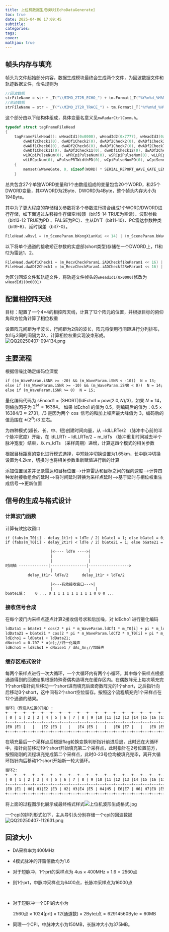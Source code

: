 ```yaml
---
title: 上位机数据生成模块[EchoDataGenerate]
toc: true
date: 2025-04-06 17:09:45
subtitle:
categories:
tags:
cover:
mathjax: true
---
```

## 帧头内存与填充

帧头为文件起始部分内容，数据生成模块最终会生成两个文件，为回波数据文件和轨迹数据文件，命名规则为

```c
//回波数据
strFileName = str + _T("\\MIMO_2T2R_ECHO_") + tm.Format(_T("%Y%m%d_%H%M%S")) + _T(".dat");
//轨迹数据
strFileName = str + _T("\\MIMO_2T2R_TRACE_") + tm.Format(_T("%Y%m%d_%H%M%S")) + _T(".dat");
```

这个部分由以下结构体组成，具体变量名意义见`mwRadarCtrlComm.h`。

```c
typedef struct tagFrameFileHead
{
	tagFrameFileHead(): wHeadId1(0x0000), wHeadId2(0x7777), wHeadId3(0xBC1C), wWorkModeChNum(0), wADChSel(0), wDAChSel(0), dwADf1Check1(0),
		dwADf2Check1(0), dwADf1Check2(0), dwADf2Check2(0), dwADf1Check3(0), dwADf2Check3(0), dwADf1Check4(0), dwADf2Check4(0), dwADf1Check5(0), dwADf2Check5(0),
		dwADf1Check6(0), dwADf2Check6(0), dwADf1Check7(0), dwADf2Check7(0), dwADf1Check8(0), dwADf2Check8(0), dwADf1Check9(0), dwADf2Check9(0), dwADf1Check10(0), dwADf2Check10(0),
		dwADf1Check11(0), dwADf2Check11(0), dwADf1Check12(0), dwADf2Check12(0), wRsv1(0), wRsv2(0), wLRPulsePRTWidth(0), wMRPulsePRTWidth(0), wSRPulsePRTWidth(0), wLLRPulsePRTWidth(0),
		wLRCpiPulseNum(0), wMRCpiPulseNum(0), wSRCpiPulseNum(0), wLLRCpiPulseNum(0), wLRCpiNum(0), wMRCpiNum(0), wSRCpiNum(0),
		wLLRCpiNum(0), wPulsePRTWidthPD(0), wCpiPulseNumPD(0), wCpiSendInterv(0), wCellNum(0), dwDSNR(0), wWinNum(0), wRsv3(0), wRsv4(0)
	{
		memset(wWaveGate, 0, sizeof(WORD) * SERIAL_REPORT_WAVE_GATE_LEN);
	}
```

总共包含27个单独WORD变量和1个由数组组成的变量包含20个WORD，和25个DWORD变量，其中WORD为2Byte、DWORD为4Byte，整个帧头内存大小为194Byte。

其中为了更大程度的存储相关参数将多个参数进行拼合组成1个WORD/DWORD进行存储，如下面通过左移操作存储空/线馈（bit15-14 TRUE为空馈）、波形参数（bit13-12 TRUE为PD 、FALSE为PC）、主从DYT（bit11-10）、PC雷达参数种类（bit9-8）、延时误差（bit7-0）。

```c
FileHead.wRsv1 = (m_SceneParam.bKongXianKui << 14) | (m_SceneParam.bWaveForm << 12) | ((m_SceneParam.iLeadSeeker - 1) << 10) | ((m_SceneParam.iParamNum - 1) << 8) | (INT(m_ErrorParam.fSitaErr) & 0x00ff);
```

以下将单个通道的接收矫正参数的实虚部(short类型)存储在一个DWORD上，f1和f2为雷达1、2。

```c
FileHead.dwADf1Check1 = (m_RecvCheckParam1.iADCheckf1ReParam1 << 16) | m_RecvCheckParam1.iADCheckf1ImParam1;
FileHead.dwADf2Check1 = (m_RecvCheckParam1.iADCheckf2ReParam1 << 16) | m_RecvCheckParam1.iADCheckf2ImParam1;
```

为区分回波文件和轨迹文件，将轨迹文件帧头的`wHeadId1(0x0000)`修改为`wHeadId1(0x0001)`

## 配置相控阵天线

目标：配置了一个4×4的相控阵天线，计算了12个阵元的位置，并根据目标的俯仰角和方位角计算了相位权重

设置阵元间距为半波长，行间距为2倍的波长，阵元将使用行间距进行分列排布，如1与2间的间隔为2λ，计算相位权重实现波束形成。![QQ20250407-094134.png](https://s2.loli.net/2025/04/07/lcThgudiqF8RAy4.png)

## 主要流程

根据信噪比确定编码位深度

```apache
if ((m_WaveParam.iSNR >= -20) && (m_WaveParam.iSNR < -10))  N = 13;
else if ((m_WaveParam.iSNR >= -10) && (m_WaveParam.iSNR < 0))  N = 14;
else if (m_WaveParam.iSNR >= 0)  N = 15;
```

量化编码代码为 $\text{sEncod1} = (\text{SHORT})(\text{ldEcho1} \times \text{pow}(2.0, N) / 3)$，如果 $N = 14$，则缩放因子为 $2^{14} = 16384$。
如果 $\text{ldEcho1}$ 的值为 $0.5$，则编码后的值为：$0.5 \times 16384 / 3 \approx 2731$，$/3$ 是因为两个 $\cos$ 信号的和加上噪声最大峰值为 $3$，编码后的值范围在 $\pm(2^N)/3$ 左右。

为四种模式(超长、长、中、短)创建时间向量，从 $-\text{ldLLRTe}/2$ （脉冲中心前的半个脉冲宽度）开始，在 $\text{ldLLRTr} - \text{ldLLRTe}/2 - \text{m_ldTs}$ （脉冲重复时间减去半个脉冲宽度）结束，以 $\text{m_ldTs}$ （采样周期）递增，计算这四个模式的相关参数

根据目标距离的变化进行模式选择，中短脉冲切换设置为1.65km，长中脉冲切换设置为4.2km，切换时也将相关参数重新赋值进行新的计算

添加位置误差并记录雷达和目标位置-->计算雷达和目标之间的径向速度-->计算四种发射接收组合的延时-->将时间延时转换为采样点延时-->基于延时与相位权重生成信号-->更新位置

## 信号的生成与格式设计

### 计算波门函数

计算有效接收窗口

```apache
if (fabs(m_T0[i] - delay_1t1r) < ldTe / 2) bGate1 = 1; else bGate1 = 0;
if (fabs(m_T0[i] - delay_2t1r) < ldTe / 2) bGate21 = 1; else bGate21 = 0;
```

```apache
                    |<---- ldTe ---->|
                    |                |
                    |                |
时间轴 -------------|----------------|------------------>
                    |                |
          delay_1t1r- ldTe/2      delay_1t1r + ldTe/2

                    |<---有效接收窗口--->|
                    |                   |
bGate1值：    0 ... 0 1 1 1 1 1 1 1 1 1 0 0 0 ...
```

### 接收信号合成

在每个波门内采样点逐点计算2接收信号求和后加噪，对 $\text{ldEcho1}$ 进行量化编码

```apache
ldData1 = bGate1 * cos(2 * pi * m_WaveParam.ldCf1 * m_T0[i] + pi * m_ldMu * (m_T0[i] - delay_1t1r) * (m_T0[i] - delay_1t1r) - 2 * pi * m_WaveParam.ldCF1 * delay_1t1r_F + aPw);
ldData21 = bGate21 * cos(2 * pi * m_WaveParam.ldCf2 * m_T0[i] + pi * m_ldMu * (m_T0[i] - delay_2t1r) * (m_T0[i] - delay_2t1r) - 2 * pi * m_WaveParam.ldCF2 * delay_2t1r_F + aPw);
ldEcho1 = ldData1 + ldData21;
dNoise1 = 0.707 * u(e);//归一化噪声
ldEcho1 = ldEcho1 + dNoise1 / dAs_An;//加噪声
```

### 缓存区格式设计

每两个采样点进行一次大循环，一个大循环内有两个小循环。其中每个采样点根据通道得到的回波结果根据特殊奇偶构造填充在缓存区内。在偶数阵元上每次填充完1个short指针向后移动一个short进而填充后面奇数阵元的1个short，之后指针向后移动3个short，这中间有2个short空位留存。按照这个流程填充完1个采样点在12个通道的结果。

```apache
循环1（假设从位置0开始）:
+---+---+---+---+---+---+---+---+---+---+---+---+---+---+---+---+---+---+---+---+
| 0 | 1 | 2 | 3 | 4 | 5 | 6 | 7 | 8 | 9 |10 |11 |12 |13 |14 |15 |16 |17 |18 |19 |...
+---+---+---+---+---+---+---+---+---+---+---+---+---+---+---+---+---+---+---+---+
|E0 |E1 |   |   |E2 |E3 |   |   |E4 |E5 |   |   |E6 |E7 |   |   |E8 |E9 |   |   |...
+---+---+---+---+---+---+---+---+---+---+---+---+---+---+---+---+---+---+---+---+                                            
```

在填充最后一个采样点后根据flag轮换变换判断指针前进后退，此时还在大循环中，指针向前移动19个short开始填充第二个采样点，此时指针在2号位置前方，按照刚刚的流程填充完成第二个采样点，此时0-23号位均被填充完毕，离开大循环指针向后移动1个short开始新一轮大循环。

```apache
循环2:
+---+---+---+---+---+---+---+---+---+---+---+---+---+---+---+---+---+---+---+---+
| 0 | 1 | 2 | 3 | 4 | 5 | 6 | 7 | 8 | 9 |10 |11 |12 |13 |14 |15 |16 |17 |18 |19 |...
+---+---+---+---+---+---+---+---+---+---+---+---+---+---+---+---+---+---+---+---+
|E0 |E1 | H0| H1|E2 |E3 | H2| H3|E4 |E5 | H4|H5 | E6|E7 | H6| H7|E8 |E9 | H8| H9|...
+---+---+---+---+---+---+---+---+---+---+---+---+---+---+---+---+---+---+---+---+
```

将上面的过程图示化展示成最终格式样式![上位机波形生成格式.jpg](https://s2.loli.net/2025/04/07/XeIiSKgmholqaWd.jpg)

一个cpi的排列形式如下，主从导引头分别存储一个cpi的回波数据![QQ20250407-112631.png](https://s2.loli.net/2025/04/07/f6cCrRw18yoIhKu.png)

## 回波大小

* DA采样率为400MHz
* 4模式脉冲的开窗倍数均为1.6

* 对于短脉冲，1个prt的采样点为 $4\text{us} \times 400\text{MHz} \times 1.6 = 2560\text{点}$
* 则1个prt，中脉冲采样点为6400点，长脉冲采样点为16000点

<br>

* 对于短脉冲一个CPI的大小为

$$
2560\text{点} \times 1024\text{(prt)} \times 12\text{(通道数)} \times 2\text{Byte}/\text{点} = 62914560\text{Byte} = 60\text{MB}
$$

* 同理一个CPI，中脉冲大小为150MB，长脉冲大小为375MB。
